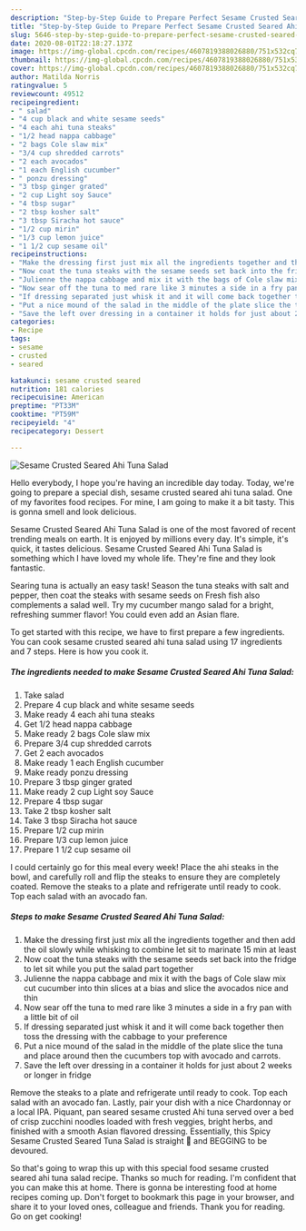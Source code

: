 ```yaml
---
description: "Step-by-Step Guide to Prepare Perfect Sesame Crusted Seared Ahi Tuna Salad"
title: "Step-by-Step Guide to Prepare Perfect Sesame Crusted Seared Ahi Tuna Salad"
slug: 5646-step-by-step-guide-to-prepare-perfect-sesame-crusted-seared-ahi-tuna-salad
date: 2020-08-01T22:18:27.137Z
image: https://img-global.cpcdn.com/recipes/4607819388026880/751x532cq70/sesame-crusted-seared-ahi-tuna-salad-recipe-main-photo.jpg
thumbnail: https://img-global.cpcdn.com/recipes/4607819388026880/751x532cq70/sesame-crusted-seared-ahi-tuna-salad-recipe-main-photo.jpg
cover: https://img-global.cpcdn.com/recipes/4607819388026880/751x532cq70/sesame-crusted-seared-ahi-tuna-salad-recipe-main-photo.jpg
author: Matilda Norris
ratingvalue: 5
reviewcount: 49512
recipeingredient:
- " salad"
- "4 cup black and white sesame seeds"
- "4 each ahi tuna steaks"
- "1/2 head nappa cabbage"
- "2 bags Cole slaw mix"
- "3/4 cup shredded carrots"
- "2 each avocados"
- "1 each English cucumber"
- " ponzu dressing"
- "3 tbsp ginger grated"
- "2 cup Light soy Sauce"
- "4 tbsp sugar"
- "2 tbsp kosher salt"
- "3 tbsp Siracha hot sauce"
- "1/2 cup mirin"
- "1/3 cup lemon juice"
- "1 1/2 cup sesame oil"
recipeinstructions:
- "Make the dressing first just mix all the ingredients together and then add the oil slowly while whisking to combine let sit to marinate 15 min at least"
- "Now coat the tuna steaks with the sesame seeds set back into the fridge to let sit while you put the salad part together"
- "Julienne the nappa cabbage and mix it with the bags of Cole slaw mix cut cucumber into thin slices at a bias and slice the avocados nice and thin"
- "Now sear off the tuna to med rare like 3 minutes a side in a fry pan with a little bit of oil"
- "If dressing separated just whisk it and it will come back together then toss the dressing with the cabbage to your preference"
- "Put a nice mound of the salad in the middle of the plate slice the tuna and place around then the cucumbers top with avocado and carrots."
- "Save the left over dressing in a container it holds for just about 2 weeks or longer in fridge"
categories:
- Recipe
tags:
- sesame
- crusted
- seared

katakunci: sesame crusted seared 
nutrition: 181 calories
recipecuisine: American
preptime: "PT33M"
cooktime: "PT59M"
recipeyield: "4"
recipecategory: Dessert

---
```



![Sesame Crusted Seared Ahi Tuna Salad](https://img-global.cpcdn.com/recipes/4607819388026880/751x532cq70/sesame-crusted-seared-ahi-tuna-salad-recipe-main-photo.jpg)

Hello everybody, I hope you're having an incredible day today. Today, we're going to prepare a special dish, sesame crusted seared ahi tuna salad. One of my favorites food recipes. For mine, I am going to make it a bit tasty. This is gonna smell and look delicious.

Sesame Crusted Seared Ahi Tuna Salad is one of the most favored of recent trending meals on earth. It is enjoyed by millions every day. It's simple, it's quick, it tastes delicious. Sesame Crusted Seared Ahi Tuna Salad is something which I have loved my whole life. They're fine and they look fantastic.

Searing tuna is actually an easy task! Season the tuna steaks with salt and pepper, then coat the steaks with sesame seeds on Fresh fish also complements a salad well. Try my cucumber mango salad for a bright, refreshing summer flavor! You could even add an Asian flare.


To get started with this recipe, we have to first prepare a few ingredients. You can cook sesame crusted seared ahi tuna salad using 17 ingredients and 7 steps. Here is how you cook it.

<!--inarticleads1-->

##### The ingredients needed to make Sesame Crusted Seared Ahi Tuna Salad:

1. Take  salad
1. Prepare 4 cup black and white sesame seeds
1. Make ready 4 each ahi tuna steaks
1. Get 1/2 head nappa cabbage
1. Make ready 2 bags Cole slaw mix
1. Prepare 3/4 cup shredded carrots
1. Get 2 each avocados
1. Make ready 1 each English cucumber
1. Make ready  ponzu dressing
1. Prepare 3 tbsp ginger grated
1. Make ready 2 cup Light soy Sauce
1. Prepare 4 tbsp sugar
1. Take 2 tbsp kosher salt
1. Take 3 tbsp Siracha hot sauce
1. Prepare 1/2 cup mirin
1. Prepare 1/3 cup lemon juice
1. Prepare 1 1/2 cup sesame oil


I could certainly go for this meal every week! Place the ahi steaks in the bowl, and carefully roll and flip the steaks to ensure they are completely coated. Remove the steaks to a plate and refrigerate until ready to cook. Top each salad with an avocado fan. 

<!--inarticleads2-->

##### Steps to make Sesame Crusted Seared Ahi Tuna Salad:

1. Make the dressing first just mix all the ingredients together and then add the oil slowly while whisking to combine let sit to marinate 15 min at least
1. Now coat the tuna steaks with the sesame seeds set back into the fridge to let sit while you put the salad part together
1. Julienne the nappa cabbage and mix it with the bags of Cole slaw mix cut cucumber into thin slices at a bias and slice the avocados nice and thin
1. Now sear off the tuna to med rare like 3 minutes a side in a fry pan with a little bit of oil
1. If dressing separated just whisk it and it will come back together then toss the dressing with the cabbage to your preference
1. Put a nice mound of the salad in the middle of the plate slice the tuna and place around then the cucumbers top with avocado and carrots.
1. Save the left over dressing in a container it holds for just about 2 weeks or longer in fridge


Remove the steaks to a plate and refrigerate until ready to cook. Top each salad with an avocado fan. Lastly, pair your dish with a nice Chardonnay or a local IPA. Piquant, pan seared sesame crusted Ahi tuna served over a bed of crisp zucchini noodles loaded with fresh veggies, bright herbs, and finished with a smooth Asian flavored dressing. Essentially, this Spicy Sesame Crusted Seared Tuna Salad is straight 💯 and BEGGING to be devoured. 

So that's going to wrap this up with this special food sesame crusted seared ahi tuna salad recipe. Thanks so much for reading. I'm confident that you can make this at home. There is gonna be interesting food at home recipes coming up. Don't forget to bookmark this page in your browser, and share it to your loved ones, colleague and friends. Thank you for reading. Go on get cooking!
